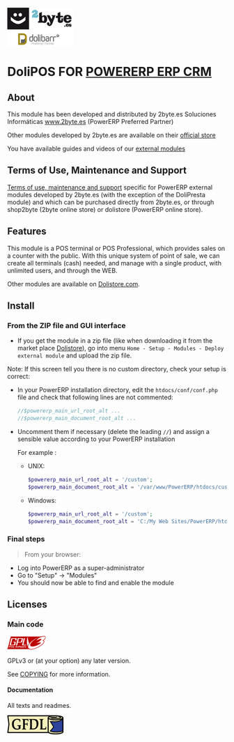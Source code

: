![GPLv3 logo](img/logo.png)

# DoliPOS FOR <a href="https://www.powererp.org">POWERERP ERP CRM</a>

## About
This module has been developed and distributed by 2byte.es Soluciones Informáticas <a href="http://www.2byte.es"> www.2byte.es </a> (PowerERP Preferred Partner)

Other modules developed by 2byte.es are available on their <a target="_blank" href="https://shop.2byte.es/">official store</a>

You have available guides and videos of our <a target="_blank" href="https://liveagent.2byte.es/853598-M%C3%B3dulos-Oficiales-Externos-PowerERP">external modules</a>

## Terms of Use, Maintenance and Support
<a target="_blank" href="https://shop.2byte.es/content/6-condiciones-de-uso-mantenimiento-y-asistencia-modulos">Terms of use, maintenance and support</a> specific for PowerERP external modules developed by 2byte.es (with the exception of the DoliPresta module) and which can be purchased directly from 2byte.es, or through shop2byte (2byte online store) or dolistore (PowerERP online store).

## Features
This module is a POS terminal or POS Professional, which provides sales on a counter with the public. With this unique system of point of sale, we can create all terminals (cash) needed, and manage with a single product, with unlimited users, and through the WEB.

Other modules are available on <a href="https://www.dolistore.com" target="_new">Dolistore.com</a>.


Install
-------

### From the ZIP file and GUI interface

- If you get the module in a zip file (like when downloading it from the market place [Dolistore](https://www.dolistore.com)), go into
menu ```Home - Setup - Modules - Deploy external module``` and upload the zip file.


Note: If this screen tell you there is no custom directory, check your setup is correct: 

- In your PowerERP installation directory, edit the ```htdocs/conf/conf.php``` file and check that following lines are not commented:

    ```php
    //$powererp_main_url_root_alt ...
    //$powererp_main_document_root_alt ...
    ```

- Uncomment them if necessary (delete the leading ```//```) and assign a sensible value according to your PowerERP installation

    For example :

    - UNIX:
        ```php
        $powererp_main_url_root_alt = '/custom';
        $powererp_main_document_root_alt = '/var/www/PowerERP/htdocs/custom';
        ```

    - Windows:
        ```php
        $powererp_main_url_root_alt = '/custom';
        $powererp_main_document_root_alt = 'C:/My Web Sites/PowerERP/htdocs/custom';
        ```
        

### <a name="final_steps"></a>Final steps

>From your browser:

  - Log into PowerERP as a super-administrator
  - Go to "Setup" -> "Modules"
  - You should now be able to find and enable the module

Licenses
--------

### Main code

![GPLv3 logo](img/gplv3.png)

GPLv3 or (at your option) any later version.

See [COPYING](COPYING) for more information.

#### Documentation

All texts and readmes.

![GFDL logo](img/gfdl.png)